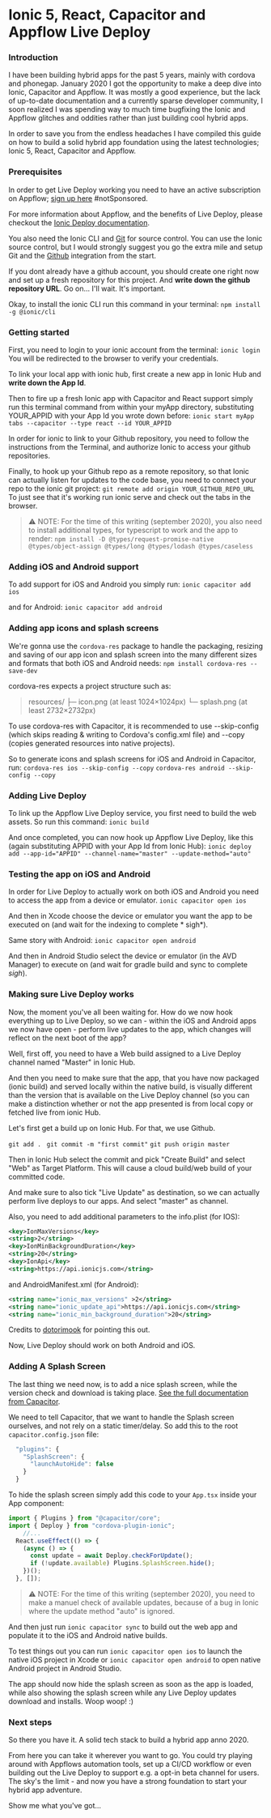 # Ionic 5, React, Capacitor and Appflow Live Deploy
### Introduction
I have been building hybrid apps for the past 5 years, mainly with cordova and phonegap. January 2020 I got the opportunity to make a deep dive into Ionic, Capacitor and Appflow. It was mostly a good experience, but the lack of up-to-date documentation and a currently sparse developer community, I soon realized I was spending way to much time bugfixing the Ionic and Appflow glitches and oddities rather than just building cool hybrid apps. 

In order to save you from the endless headaches I have compiled this guide on how to build a solid hybrid app foundation using the latest technologies; Ionic 5, React, Capacitor and Appflow. 

### Prerequisites
In order to get Live Deploy working you need to have an active subscription on Appflow; [sign up here](https://www.ionicframework.com/) #notSponsored.

For more information about Appflow, and the benefits of Live Deploy, please checkout the [Ionic Deploy documentation](https://ionicframework.com/docs/appflow/quickstart/deploy).

You also need the Ionic CLI and [Git](https://github.com/git-guides/install-git) for source control. You can use the Ionic source control, but I would strongly suggest you go the extra mile and setup Git and the [Github](https://www.github.com/) integration from the start.

If you dont already have a github account, you should create one right now and set up a fresh repository for this project. And **write down the github repository URL**. Go on... I'll wait. It's important. 

Okay, to install the ionic CLI run this command in your terminal:
`npm install -g @ionic/cli`

### Getting started
First, you need to login to your ionic account from the terminal: 
`ionic login`
You will be redirected to the browser to verify your credentials. 

To link your local app with ionic hub, first create a new app in Ionic Hub and **write down the App Id**.

Then to fire up a fresh Ionic app with Capacitor and React support simply run this terminal command from within your myApp directory, substituting YOUR_APPID with your App Id you wrote down before:
`ionic start myApp tabs --capacitor --type react --id YOUR_APPID`

In order for ionic to link to your Github repository, you need to follow the instructions from the Terminal, and authorize Ionic to access your github repositories. 

Finally, to hook up your Github repo as a remote repository, so that Ionic can actually listen for updates to the code base, you need to connect your repo to the ionic git project:
`git remote add origin YOUR_GITHUB_REPO_URL`
To just see that it's working run ionic serve and check out the tabs in the browser. 

> ⚠️ NOTE: For the time of this writing (september 2020), you also need to install additional types, for typescript to work and the app to render: 
`npm install -D @types/request-promise-native @types/object-assign @types/long @types/lodash @types/caseless`

### Adding iOS and Android support

To add support for iOS and Android you simply run:
`ionic capacitor add ios`

and for Android:
`ionic capacitor add android`

### Adding app icons and splash screens
We're gonna use the `cordova-res` package to handle the packaging, resizing and saving of our app icon and splash screen into the many different sizes and formats that both iOS and Android needs:
`npm install cordova-res --save-dev`

cordova-res expects a project structure such as:
> resources/
├─ icon.png (at least 1024×1024px)
└─ splash.png (at least 2732×2732px)

To use cordova-res with Capacitor, it is recommended to use --skip-config (which skips reading & writing to Cordova's config.xml file) and --copy (copies generated resources into native projects).

So to generate icons and splash screens for iOS and Android in Capacitor, run:
`cordova-res ios --skip-config --copy`
`cordova-res android --skip-config --copy`

### Adding Live Deploy
To link up the Appflow Live Deploy service, you first need to build the web assets. So run this command:
`ionic build`

And once completed, you can now hook up Appflow Live Deploy, like this (again substituting APPID with your App Id from Ionic Hub):
`ionic deploy add --app-id="APPID" --channel-name="master" --update-method="auto"`

### Testing the app on iOS and Android
In order for Live Deploy to actually work on both iOS and Android you need to access the app from a device or emulator. 
`ionic capacitor open ios`

And then in Xcode choose the device or emulator you want the app to be executed on (and wait for the indexing to complete * sigh*). 

Same story with Android:
`ionic capacitor open android`

And then in Android Studio select the device or emulator (in the AVD Manager) to execute on (and wait for gradle build and sync to complete *sigh*).

### Making sure Live Deploy works
Now, the moment you've all been waiting for. How do we now hook everything up to Live Deploy, so we can - within the iOS and Android apps we now have open - perform live updates to the app, which changes will reflect on the next boot of the app? 

Well, first off, you need to have a Web build assigned to a Live Deploy channel named "Master" in Ionic Hub. 

And then you need to make sure that the app, that you have now packaged (ionic build) and served locally within the native build, is visually different than the version that is available on the Live Deploy channel (so you can make a distinction whether or not the app presented is from local copy or fetched live from ionic Hub. 

Let's first get a build up on Ionic Hub. For that, we use Github. 

`git add . `
`git commit -m "first commit"`
`git push origin master`

Then in Ionic Hub select the commit and pick "Create Build" and select "Web" as Target Platform. This will cause a cloud build/web build of your committed code. 

And make sure to also tick "Live Update" as destination, so we can actually perform live deploys to our apps. And select "master" as channel. 

Also, you need to add additional parameters to the info.plist (for IOS):
```xml
<key>IonMaxVersions</key>
<string>2</string>
<key>IonMinBackgroundDuration</key>
<string>20</string>
<key>IonApi</key>
<string>https://api.ionicjs.com</string>
```

and AndroidManifest.xml (for Android):

```xml
<string name="ionic_max_versions" >2</string>
<string name="ionic_update_api">https://api.ionicjs.com</string>
<string name="ionic_min_background_duration">20</string>  
 ```
Credits to [dotorimook](https://dev.to/dotorimook/important-to-know-for-ionic-appflow-s-live-update-28hc) for pointing this out.

Now, Live Deploy should work on both Android and iOS. 

### Adding A Splash Screen

The last thing we need now, is to add a nice splash screen, while the version check and download is taking place. [See the full documentation from Capacitor](https://capacitorjs.com/docs/apis/splash-screen).

We need to tell Capacitor, that we want to handle the Splash screen ourselves, and not rely on a static timer/delay. So add this to the root `capacitor.config.json` file:

```js
  "plugins": {
    "SplashScreen": {
      "launchAutoHide": false
    }
  }
```

To hide the splash screen simply add this code to your `App.tsx` inside your App component:
```js
import { Plugins } from "@capacitor/core";
import { Deploy } from "cordova-plugin-ionic";
    //...
  React.useEffect(() => {
    (async () => {
      const update = await Deploy.checkForUpdate();
      if (!update.available) Plugins.SplashScreen.hide();
    })();
  }, []);
```
> ⚠️ NOTE: For the time of this writing (september 2020), you need to make a manuel check of available updates, because of a bug in Ionic where the update method "auto" is ignored. 

And then just run `ionic capacitor sync` to build out the web app and populate it to the iOS and Android native builds.

To test things out you can run `ionic capacitor open ios` to launch the native iOS project in Xcode or `ionic capacitor open android` to open native Android project in Android Studio. 

The app should now hide the splash screen as soon as the app is loaded, while also showing the splash screen while any Live Deploy updates download and installs. Woop woop! :) 

### Next steps

So there you have it. A solid tech stack to build a hybrid app anno 2020. 

From here you can take it wherever you want to go. You could try playing around with Appflows automation tools, set up a CI/CD workflow or even building out the Live Deploy to support e.g. a opt-in beta channel for users. The sky's the limit - and now you have a strong foundation to start your hybrid app adventure. 

Show me what you've got... 

